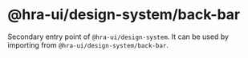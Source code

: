 # @hra-ui/design-system/back-bar

Secondary entry point of `@hra-ui/design-system`. It can be used by importing from `@hra-ui/design-system/back-bar`.
